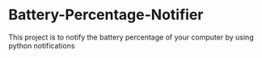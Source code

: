 # Battery-Percentage-Notifier
This project is to notify the battery percentage of your computer by using python notifications
